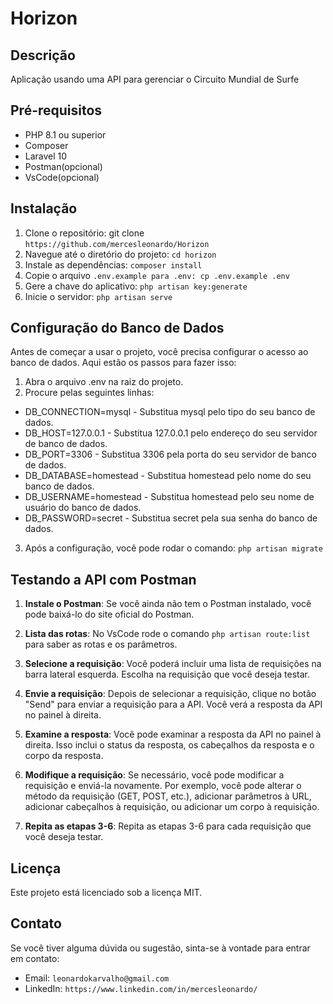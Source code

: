 # Horizon

## Descrição

Aplicação usando uma API para gerenciar o Circuito Mundial de Surfe

## Pré-requisitos

- PHP 8.1 ou superior
- Composer
- Laravel 10
- Postman(opcional)
- VsCode(opcional)

## Instalação

1. Clone o repositório: git clone `https://github.com/mercesleonardo/Horizon`
2. Navegue até o diretório do projeto: `cd horizon`
3. Instale as dependências: `composer install`
4. Copie o arquivo `.env.example para .env: cp .env.example .env`
5. Gere a chave do aplicativo: `php artisan key:generate`
6. Inicie o servidor: `php artisan serve`

## Configuração do Banco de Dados

Antes de começar a usar o projeto, você precisa configurar o acesso ao banco de dados. Aqui estão os passos para fazer isso:

1. Abra o arquivo .env na raiz do projeto.
2. Procure pelas seguintes linhas:

- DB_CONNECTION=mysql - Substitua mysql pelo tipo do seu banco de dados.
- DB_HOST=127.0.0.1 - Substitua 127.0.0.1 pelo endereço do seu servidor de banco de dados.
- DB_PORT=3306 - Substitua 3306 pela porta do seu servidor de banco de dados.
- DB_DATABASE=homestead - Substitua homestead pelo nome do seu banco de dados.
- DB_USERNAME=homestead - Substitua homestead pelo seu nome de usuário do banco de dados.
- DB_PASSWORD=secret - Substitua secret pela sua senha do banco de dados.

3. Após a configuração, você pode rodar o comando: `php artisan migrate`

## Testando a API com Postman

1. **Instale o Postman**: Se você ainda não tem o Postman instalado, você pode baixá-lo do site oficial do Postman.

2. **Lista das rotas**: No VsCode rode o comando `php artisan route:list` para saber as rotas e os parâmetros.

3. **Selecione a requisição**: Você poderá incluir uma lista de requisições na barra lateral esquerda. Escolha na requisição que você deseja testar.

4. **Envie a requisição**: Depois de selecionar a requisição, clique no botão "Send" para enviar a requisição para a API. Você verá a resposta da API no painel à direita.

5. **Examine a resposta**: Você pode examinar a resposta da API no painel à direita. Isso inclui o status da resposta, os cabeçalhos da resposta e o corpo da resposta.

6. **Modifique a requisição**: Se necessário, você pode modificar a requisição e enviá-la novamente. Por exemplo, você pode alterar o método da requisição (GET, POST, etc.), adicionar parâmetros à URL, adicionar cabeçalhos à requisição, ou adicionar um corpo à requisição.

7. **Repita as etapas 3-6**: Repita as etapas 3-6 para cada requisição que você deseja testar.


## Licença

Este projeto está licenciado sob a licença MIT.

## Contato

Se você tiver alguma dúvida ou sugestão, sinta-se à vontade para entrar em contato:

- Email: `leonardokarvalho@gmail.com`
- LinkedIn: `https://www.linkedin.com/in/mercesleonardo/`


